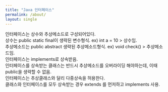 ```yaml
---
title: "Java 인터페이스"
permalink: /about/
layout: single
---
```

인터페이스는 상수와 추상메소드로 구성되어있다.<br>
상수는 public static final이 생략된 변수형식. ex) int a = 10 > 상수임.<br>
추상메소드는 public abstract 생략된 추상메소드형식. ex) void check() > 추상메소드임.<br>
인터페이스는 implements로 상속받음.<br>
인터페이스를 상속받는 클래스는 반드시 추상메소드를 오버라이딩 해야하는데, 이때 public을 생략할 수 없음.<br>
인터페이스는 추상클래스와 달리 다중상속을 허용한다.<br>
클래스와 인터페이스를 모두 상속받는 경우 extends 를 먼저하고 implements 사용.<br>
